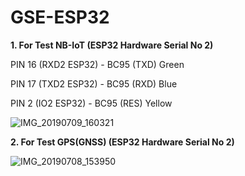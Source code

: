 # GSE-ESP32

**1. For Test NB-IoT (ESP32 Hardware Serial No 2)**

PIN 16 (RXD2 ESP32) - BC95 (TXD) Green

PIN 17 (TXD2 ESP32) - BC95 (RXD) Blue

PIN 2 (IO2 ESP32)  -  BC95 (RES) Yellow

![IMG_20190709_160321](https://user-images.githubusercontent.com/536179/61681418-979d8480-ad37-11e9-84e7-c55c8378ccf8.png)

**2. For Test GPS(GNSS) (ESP32 Hardware Serial No 2)**

![IMG_20190708_153950](https://user-images.githubusercontent.com/536179/61681881-7b024c00-ad39-11e9-9066-bd871eb3bd24.png)
